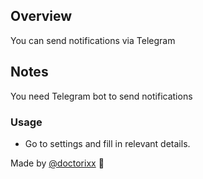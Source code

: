 ## Overview

You can send notifications via Telegram
## Notes

You need Telegram bot to send notifications

### Usage

- Go to settings and fill in relevant details.

Made by [@doctorixx](https://github.com/doctorixx) 🙏
